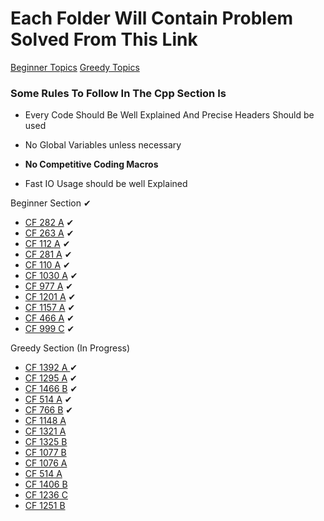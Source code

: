 # Each Folder Will Contain Problem Solved From This Link

[Beginner Topics](https://github.com/the-hyp0cr1t3/CC/tree/master/Beginner%20Topics)
[Greedy Topics](https://github.com/the-hyp0cr1t3/CC/blob/master/Beginner%20Topics/%5BS1%5D%20Greed%20is%20good%2C%20sort%20of/%5BEP%202%5D%20Greedy.md)

### Some Rules To Follow In The Cpp Section Is

- Every Code Should Be Well Explained And Precise Headers Should be used

- No Global Variables unless necessary 

- **No Competitive Coding Macros**

- Fast IO Usage should be well Explained



Beginner Section ✔

- [CF 282 A](https://codeforces.com/problemset/problem/282/A) ✔
- [CF 263 A](https://codeforces.com/problemset/problem/263/A) ✔
- [CF 112 A](https://codeforces.com/problemset/problem/112/A) ✔
- [CF 281 A](https://codeforces.com/problemset/problem/281/A) ✔
- [CF 110 A](https://codeforces.com/problemset/problem/110/A) ✔
- [CF 1030 A](https://codeforces.com/problemset/problem/1030/A) ✔
- [CF 977 A](https://codeforces.com/problemset/problem/977/A) ✔
- [CF 1201 A](https://codeforces.com/problemset/problem/1201/A) ✔
- [CF 1157 A](https://codeforces.com/contest/1157/problem/A) ✔
- [CF 466 A](https://codeforces.com/problemset/problem/466/A) ✔
- [CF 999 C](https://codeforces.com/problemset/problem/999/C) ✔

Greedy Section (In Progress)

- [CF 1392 A ](https://codeforces.com/problemset/problem/1392/A) ✔
- [CF 1295 A](https://codeforces.com/problemset/problem/1295/A) ✔
- [CF 1466 B](https://codeforces.com/problemset/problem/1466/B) ✔
- [CF 514 A](https://codeforces.com/problemset/problem/514/A) ✔
- [CF 766 B](https://codeforces.com/problemset/problem/766/B) ✔
- [CF 1148 A](https://codeforces.com/problemset/problem/1148/A)
- [CF 1321 A](https://codeforces.com/problemset/problem/1321/A)
- [CF 1325 B](https://codeforces.com/problemset/problem/1325/B)
- [CF 1077 B](https://codeforces.com/problemset/problem/1077/B)
- [CF 1076 A](https://codeforces.com/problemset/problem/1076/A)
- [CF 514 A](https://codeforces.com/problemset/problem/514/A)
- [CF 1406 B](https://codeforces.com/problemset/problem/1406/B)
- [CF 1236 C](https://codeforces.com/contest/1236/problem/C)
- [CF 1251 B](https://codeforces.com/contest/1251/problem/B)


